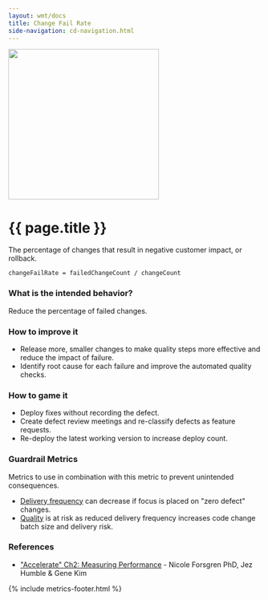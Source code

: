 ```yaml
---
layout: wmt/docs
title: Change Fail Rate
side-navigation: cd-navigation.html
---
```


<img src="/assets/img/devops-dojo-motto.png" class="img-responsive" width="300px" />

# {{ page.title }}

The percentage of changes that result in negative customer impact, or rollback.

`changeFailRate = failedChangeCount / changeCount`

### What is the intended behavior?

Reduce the percentage of failed changes.

### How to improve it

- Release more, smaller changes to make quality steps more effective and reduce the impact of failure.
- Identify root cause for each failure and improve the automated quality checks.

### How to game it

- Deploy fixes without recording the defect.
- Create defect review meetings and re-classify defects as feature requests.
- Re-deploy the latest working version to increase deploy count.

### Guardrail Metrics

Metrics to use in combination with this metric to prevent unintended consequences.

- [Delivery frequency](./release-frequency.html) can decrease if focus is placed on "zero defect" changes.
- [Quality](./quality.html) is at risk as reduced delivery frequency increases code change batch size and delivery risk.

### References

- ["Accelerate" Ch2: Measuring
  Performance](https://learning.oreilly.com/library/view/accelerate/9781457191435/13-ch2.xhtml) - Nicole Forsgren PhD, Jez Humble & Gene Kim

{% include metrics-footer.html %}
